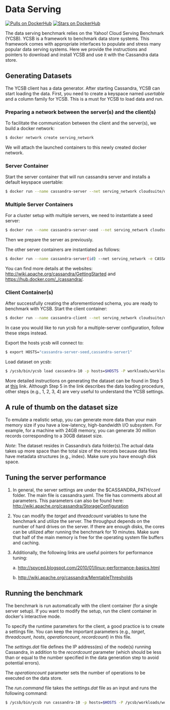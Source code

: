 # Data Serving

[![Pulls on DockerHub][dhpulls]][dhrepo] [![Stars on DockerHub][dhstars]][dhrepo]

The data serving benchmark relies on the Yahoo! Cloud Serving Benchmark (YCSB). YCSB is a framework to benchmark data store systems. This framework comes with appropriate interfaces to populate and stress many popular data serving systems. Here we provide the instructions and pointers to download and install YCSB and use it with the Cassandra data store.

## Generating Datasets

The YCSB client has a data generator. After starting Cassandra, YCSB can start loading the data. First, you need to create a keyspace named *usertable* and a column family for YCSB. This is a must for YCSB to load data and run.

### Preparing a network between the server(s) and the client(s)

To facilitate the communication between the client and the server(s), we build a docker network:

```bash
$ docker network create serving_network
```
We will attach the launched containers to this newly created docker network.

### Server Container
Start the server container that will run cassandra server and installs a default keyspace usertable:

```bash
$ docker run --name cassandra-server --net serving_network cloudsuite/data-serving:server cassandra
```
### Multiple Server Containers

For a cluster setup with multiple servers, we need to instantiate a seed server:

```bash
$ docker run --name cassandra-server-seed --net serving_network cloudsuite/data-serving:server
```

Then we prepare the server as previously.

The other server containers are instantiated as follows:

```bash
$ docker run --name cassandra-server(id) --net serving_network -e CASSANDRA_SEEDS=cassandra-server-seed cloudsuite/data-serving:server
```

You can find more details at the websites: http://wiki.apache.org/cassandra/GettingStarted and https://hub.docker.com/_/cassandra/.

### Client Container(s)
After successfully creating the aforementioned schema, you are ready to benchmark with YCSB.
Start the client container:

```bash
$ docker run --name cassandra-client --net serving_network cloudsuite/data-serving:client
```

In case you would like to run ycsb for a multiple-server configuration, follow these steps instead.

Export the hosts ycsb will connect to:

```bash
$ export HOSTS="cassandra-server-seed,cassandra-server1"
```
Load dataset on ycsb:

```bash
$ /ycsb/bin/ycsb load cassandra-10 -p hosts=$HOSTS -P workloads/workloada
```

More detailed instructions on generating the dataset can be found in Step 5 at [this](http://github.com/brianfrankcooper/YCSB/wiki/Running-a-Workload) link. Although Step 5 in the link describes the data loading procedure, other steps (e.g., 1, 2, 3, 4) are very useful to understand the YCSB settings.

A rule of thumb on the dataset size
-----------------------------------
To emulate a realistic setup, you can generate more data than your main memory size if you have a low-latency, high-bandwidth I/O subsystem. For example, for a machine with 24GB memory, you can generate 30 million records corresponding to a 30GB dataset size.

_Note_: The dataset resides in Cassandra’s data folder(s).The actual data takes up more space than the total size of the records because data files have metadata structures (e.g., index). Make sure you have enough disk space.

Tuning the server performance
-----------------------------
1. In general, the server settings are under the $CASSANDRA_PATH/conf folder. The main file is cassandra.yaml. The file has comments about all parameters. This parameters can also be found here: http://wiki.apache.org/cassandra/StorageConfiguration
2. You can modify the *target* and *threadcount* variables to tune the benchmark and utilize the server. The throughput depends on the number of hard drives on the server. If there are enough disks, the cores can be utilized after running the benchmark for 10 minutes. Make sure that half of the main memory is free for the operating system file buffers and caching.
3. Additionally, the following links are useful pointers for performance tuning:

	a. http://spyced.blogspot.com/2010/01/linux-performance-basics.html

	b. http://wiki.apache.org/cassandra/MemtableThresholds

Running the benchmark
---------------------
The benchmark is run automatically with the client container (for a single server setup). If you want to modify the setup, run the client container in docker's interactive mode.

To specify the runtime parameters for the client, a good practice is to create a settings file. You can keep the important parameters (e.g., *target*, *threadcount*, *hosts*, *operationcount*, *recordcount*) in this file.

The *settings.dat* file defines the IP address(es) of the node(s) running Cassandra, in addition to the *recordcount* parameter (which should be less than or equal to the number specified in the data generation step to avoid potential errors).

The *operationcount* parameter sets the number of operations to be executed on the data store.

The *run.command* file takes the *settings.dat* file as an input and runs the following command:

```bash
$ /ycsb/bin/ycsb run cassandra-10 -p hosts=$HOSTS -P /ycsb/workloads/workloada
```

[dhrepo]: https://hub.docker.com/r/cloudsuite/data-serving/ "DockerHub Page"
[dhpulls]: https://img.shields.io/docker/pulls/cloudsuite/data-serving.svg "Go to DockerHub Page"
[dhstars]: https://img.shields.io/docker/stars/cloudsuite/data-serving.svg "Go to DockerHub Page"
